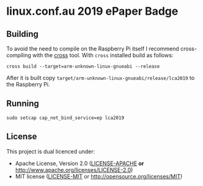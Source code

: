 # linux.conf.au 2019 ePaper Badge

## Building

To avoid the need to compile on the Raspberry Pi itself I recommend
cross-compiling with the [cross] tool. With `cross` installed build
as follows:

    cross build --target=arm-unknown-linux-gnueabi --release

After it is built copy `target/arm-unknown-linux-gnueabi/release/lca2019` to
the Raspberry Pi.

## Running

    sudo setcap cap_net_bind_service=ep lca2019

## License

This project is dual licenced under:

- Apache License, Version 2.0 ([LICENSE-APACHE](LICENSE-APACHE) **or**
  http://www.apache.org/licenses/LICENSE-2.0)
- MIT license ([LICENSE-MIT](LICENSE-MIT) or http://opensource.org/licenses/MIT)

[cross]: https://github.com/rust-embedded/cross
